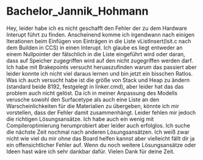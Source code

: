 # Bachelor_Jannik_Hohmann

Hey, 
leider habe ich es nicht geschafft den Fehler der zu dem Hardware Interupt führt zu finden.
Anscheinend komme ich irgendwann nach einigen Iterationen beim Einfügen von Einträgen in die Liste vListInsert(lsit.c nach dem Builden in CCS) in einen Interupt.
Ich glaube es liegt entweder an einem Nullpointer der fälschlich in die Liste eingeführt wird oder daran, dass auf Speicher zugegriffen wird auf den nicht zugegriffen werden darf. 
Ich habe mit Brakepoints versucht heruaszufinden warum das passiert aber leider konnte ich nicht viel daraus lernen und bin jetzt ein bisschen Ratlos.
Was ich auch versucht habe ist die größe von Stack und Heap zu ändern (standard beide 8192, festgelegt in linker.cmd), aber leider hat das das problem auch nicht gelöst. 
Da ich in meiner Anpassung des Modells verusche sowohl den Surfacetype als auch eine Liste an den Warscheinlichkeiten für die Materialien zu übergeben, könnte ich mir vorstellen, dass der Fehler damit zusammenhängt. Leider fehlen mir jedoch die richtigen Lösungsansätze.
Ich habe auch ein wenig mit Compileroptimierung herumprobiert aber leider auch erfolglos. 
Ich suche die nächste Zeit nochmal nach anderen Lösungsansätzen.
Ich weiß zwar nicht wie viel du mir ohne das Board helfen kannst aber vielleicht fällt dir ja ein offensichtlicher Fehler auf.
Wenn du noch weitere Lösungsansätze oder Ideen hast wäre ich sehr dankbar dafür. Vielen Dank für deine Zeit. 

